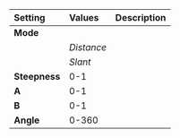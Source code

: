 | Setting | Values | Description |
| :--- | :--- | :--- |
| **Mode** |||
| | *Distance* ||
| | *Slant* ||
| **Steepness** | 0-1 ||
| **A** | 0-1 ||
| **B** | 0-1 ||
| **Angle** | 0-360 ||
